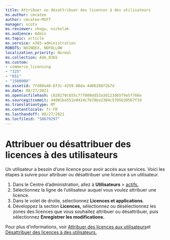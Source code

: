 ```yaml
---
title: Attribuer ou désattribuer des licences à des utilisateurs
ms.author: cmcatee
author: cmcatee-MSFT
manager: scotv
ms.reviewer: shegu, nicholak
ms.audience: Admin
ms.topic: article
ms.service: o365-administration
ROBOTS: NOINDEX, NOFOLLOW
localization_priority: Normal
ms.collection: Adm_O365
ms.custom:
- commerce_licensing
- "325"
- "651"
- "1500008"
ms.assetid: 7fd08e48-6f3c-4259-88da-4d06288f2b7d
ms.date: 08/27/2021
ms.openlocfilehash: c820270c655c77f008dd53a3d123d65f9e5f788e
ms.sourcegitcommit: 44081ba551e0424c7b78ba2304c5705b38567f3d
ms.translationtype: MT
ms.contentlocale: fr-FR
ms.lasthandoff: 08/27/2021
ms.locfileid: "58679297"
---
```

# <a name="assign-or-unassign-licenses-to-users"></a>Attribuer ou désattribuer des licences à des utilisateurs

Un utilisateur a besoin d’une licence pour avoir accès aux services. Voici les étapes à suivre pour attribuer ou désattribuer une licence à un utilisateur.
  
1. Dans le Centre d’administration, allez à **Utilisateurs** \> [actifs.](https://go.microsoft.com/fwlink/p/?linkid=834822)
2. Sélectionnez la ligne de l’utilisateur auquel vous voulez attribuer une licence.
3. Dans le volet de droite, sélectionnez **Licences et applications**.
4. Développez la section **Licences,** sélectionnez ou désélectionnez les zones des licences que vous souhaitez attribuer ou désattribuer, puis sélectionnez **Enregistrer les modifications.**

Pour plus d’informations, voir [Attribuer des licences aux utilisateurs](https://docs.microsoft.com/microsoft-365/admin/manage/assign-licenses-to-users)et [Désattribuer des licences à des utilisateurs.](https://docs.microsoft.com/microsoft-365/admin/manage/remove-licenses-from-users)